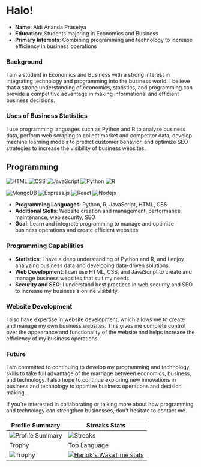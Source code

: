 # Halo!

- **Name**: Aldi Ananda Prasetya
- **Education**: Students majoring in Economics and Business
- **Primary Interests**: Combining programming and technology to increase efficiency in business operations

### Background
I am a student in Economics and Business with a strong interest in integrating technology and programming into the business world. I believe that a strong understanding of economics, statistics, and programming can provide a competitive advantage in making informational and efficient business decisions.

### Uses of Business Statistics
I use programming languages ​​such as Python and R to analyze business data, perform web scraping to collect market and competitor data, develop machine learning models to predict customer behavior, and optimize SEO strategies to increase the visibility of business websites.

## Programming
![HTML](https://img.shields.io/badge/HTML5-E34F26?style=for-the-badge&logo=html5&logoColor=white)
![CSS](https://img.shields.io/badge/CSS3-1572B6?style=for-the-badge&logo=css3&logoColor=white)
![JavaScript](https://img.shields.io/badge/Javascript-F0DB4F?style=for-the-badge&labelColor=black&logo=javascript&logoColor=F0DB4F)
![Python](https://img.shields.io/badge/Python-3776AB?style=for-the-badge&logo=python&logoColor=white)
![R](https://img.shields.io/badge/R-276DC3?style=for-the-badge&logo=r&logoColor=white)


![MongoDB](https://img.shields.io/badge/MongoDB-4EA94B?style=for-the-badge&logo=mongodb&logoColor=white)
![Express.js](https://img.shields.io/badge/Express.js-000000?style=for-the-badge&logo=express&logoColor=white)
![React](https://img.shields.io/badge/-React-61DBFB?style=for-the-badge&labelColor=black&logo=react&logoColor=61DBFB)
![Nodejs](https://img.shields.io/badge/Nodejs-3C873A?style=for-the-badge&labelColor=black&logo=node.js&logoColor=3C873A)
- **Programming Languages**: Python, R, JavaScript, HTML, CSS
- **Additional Skills**: Website creation and management, performance maintenance, web security, SEO
- **Goal**: Learn and integrate programming to manage and optimize business operations and create efficient websites

### Programming Capabilities
- **Statistics**: I have a deep understanding of Python and R, and I enjoy analyzing business data and developing data-driven solutions.
- **Web Development**: I can use HTML, CSS, and JavaScript to create and manage business websites that suit my needs.
- **Security and SEO**: I understand best practices in web security and SEO to increase my business's online visibility.

### Website Development
I also have expertise in website development, which allows me to create and manage my own business websites. This gives me complete control over the appearance and functionality of the website and helps increase the efficiency of my business operations.

### Future
I am committed to continuing to develop my programming and technology skills to take full advantage of the marriage between economics, business, and technology. I also hope to continue exploring new innovations in business and technology to optimize business operations and decision making.

If you're interested in collaborating or talking more about how programming and technology can strengthen businesses, don't hesitate to contact me.

| Profile Summary | Streaks Stats |
|---|---|
| ![Profile Summary](https://github-profile-summary-cards.vercel.app/api/cards/profile-details?username=AAP1003&theme=tokyonight) | ![Streaks](https://github-readme-streak-stats.herokuapp.com/?user=AAP1003&theme=tokyonight) |
| Trophy | Top Language |
| ![Trophy](https://github-profile-trophy.vercel.app/?username=AAP1003&theme=tokyonight) | [![Harlok's WakaTime stats](https://github-readme-stats.vercel.app/api/wakatime?username=AAP1003)](https://github.com/AAP1003)
